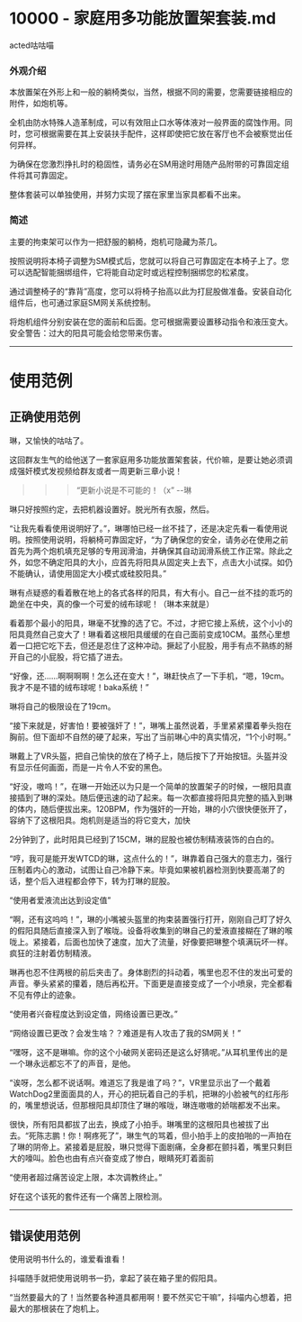 # 10000 - 家庭用多功能放置架套装.md
acted咕咕喵

### 外观介绍
本放置架在外形上和一般的躺椅类似，当然，根据不同的需要，您需要链接相应的附件，如炮机等。

全机由防水特殊人造革制成，可以有效阻止口水等体液对一般界面的腐蚀作用。同时，您可根据需要在其上安装扶手配件，这样即使把它放在客厅也不会被察觉出任何异样。

为确保在您激烈挣扎时的稳固性，请务必在SM用途时用随产品附带的可靠固定组件将其可靠固定。

整体套装可以单独使用，并努力实现了摆在家里当家具都看不出来。

### 简述
主要的拘束架可以作为一把舒服的躺椅，炮机可隐藏为茶几。

按照说明将本椅子调整为SM模式后，您就可以将自己可靠固定在本椅子上了。您可以选配智能捆绑组件，它将能自动定时或远程控制捆绑您的松紧度。

通过调整椅子的“靠背”高度，您可以将椅子抬高以此为打屁股做准备。安装自动化组件后，也可通过家庭SM网关系统控制。

将炮机组件分别安装在您的面前和后面。您可根据需要设置移动指令和液压变大。安全警告：过大的阳具可能会给您带来伤害。

---
# 使用范例
## 正确使用范例
琳，又愉快的咕咕了。

这回群友生气的给他送了一套家庭用多功能放置架套装，代价嘛，是要让她必须调成强奸模式发视频给群友或者一周更新三章小说！

>>>“更新小说是不可能的！（x”    --琳

琳只好按照约定，去把机器设置好。脱光所有衣服，然后。

“让我先看看使用说明好了。”，琳哪怕已经一丝不挂了，还是决定先看一看使用说明。按照使用说明，将躺椅可靠固定好，“为了确保您的安全，请务必在使用之前首先为两个炮机填充足够的专用润滑油，并确保其自动润滑系统工作正常。除此之外，如您不确定阳具的大小，应首先将阳具从固定夹上去下，点击大小试探。如仍不能确认，请使用固定大小模式或硅胶阳具。”

琳有点疑惑的看着散在地上的各式各样的阳具，有大有小。自己一丝不挂的乖巧的跪坐在中央，真的像一个可爱的绒布球呢！（琳本来就是）

看着那个最小的阳具，琳毫不犹豫的选了它。不过，才把它接上系统，这个小小的阳具竟然自己变大了！琳看着这根阳具缓缓的在自己面前变成10CM。虽然心里想着一口把它吃下去，但还是忍住了这种冲动。撅起了小屁股，用手有点不熟练的掰开自己的小屁股，将它插了进去。

“好像，还……啊啊啊啊！怎么还在变大！”，琳赶快点了一下手机，“嗯，19cm。我才不是不错的绒布球呢！baka系统！”

琳将自己的极限设在了19cm。

“接下来就是，好害怕！要被强奸了！”，琳嘴上虽然说着，手里紧紧攥着拳头抱在胸前。但下面却不自然的硬了起来，写出了当前琳心中的真实情况，“1个小时啊。”

琳戴上了VR头盔，把自己愉快的放在了椅子上，随后按下了开始按钮。头盔并没有显示任何画面，而是一片令人不安的黑色。

“好没，嗷呜！”，在琳一开始还以为只是一个简单的放置架子的时候，一根阳具直接插到了琳的深处。随后便迅速的动了起来。每一次都直接将阳具完整的插入到琳的体内，随后便拔出来。120BPM，作为强奸的一开始，琳的小穴很快便张开了，容纳下了这根阳具。炮机则是适当的将它变大，加快

2分钟到了，此时阳具已经到了15CM，琳的屁股也被仿制精液装饰的白白的。

“哼，我可是能开发WTCD的琳，这点什么的！”，琳靠着自己强大的意志力，强行压制着内心的激动，试图让自己冷静下来。毕竟如果被机器检测到快要高潮了的话，整个后入进程都会停下，转为打琳的屁股。

“使用者爱液流出达到设定值”

“啊，还有这呜呜！”，琳的小嘴被头盔里的拘束装置强行打开，刚刚自己盯了好久的假阳具随后直接深入到了喉咙。设备将收集到的琳自己的爱液直接糊在了琳的喉咙上。紧接着，后面也加快了速度，加大了流量，好像要把琳整个填满玩坏一样。疯狂的注射着仿制精液。

琳再也忍不住两根的前后夹击了。身体剧烈的抖动着，嘴里也忍不住的发出可爱的声音。拳头紧紧的攥着，随后再松开。下面更是直接变成了一个小喷泉，完全都看不见有停止的迹象。

“使用者兴奋程度达到设定值，网络设置已更改。”

“网络设置已更改？会发生啥？？难道是有人攻击了我的SM网关！”

“嘿呀，这不是琳嘛。你的这个小破网关密码还是这么好猜呢。”从耳机里传出的是一个琳永远都忘不了的声音，是他。

“诶呀，怎么都不说话啊。难道忘了我是谁了吗？”，VR里显示出了一个戴着WatchDog2里面面具的人，开心的把玩着自己的手机，把琳的小脸被气的红彤彤的，嘴里想说话，但那根阳具却顶住了琳的喉咙，琳连嗷嗷的娇喘都发不出来。

很快，所有阳具都拔了出去，换成了小拍手。琳嘴里的这根阳具也被拔了出去。“死陈志鹏！你！啊疼死了”，琳生气的骂着，但小拍手上的皮拍啪的一声拍在了琳的阴帝上。紧接着是屁股，琳只觉得下面剧痛，全身都在颤抖着，嘴里只剩巨大的嚎叫。脸色也由有点兴奋变成了惨白，眼睛死盯着面前

“使用者超过痛苦设定上限，本次调教终止。”

好在这个该死的套件还有一个痛苦上限检测。


---

## 错误使用范例

使用说明书什么的，谁爱看谁看！

抖喵随手就把使用说明书一扔，拿起了装在箱子里的假阳具。

“当然要最大的了！当然要各种道具都用啊！要不然买它干嘛”，抖喵内心想着，把最大的那根装在了炮机上。
